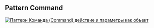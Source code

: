 ## Pattern Command

[![Паттерн Команда (Command) действие и параметры как объект](https://img.youtube.com/vi/vER0vYL4hM4/0.jpg)](https://www.youtube.com/watch?v=vER0vYL4hM4)
